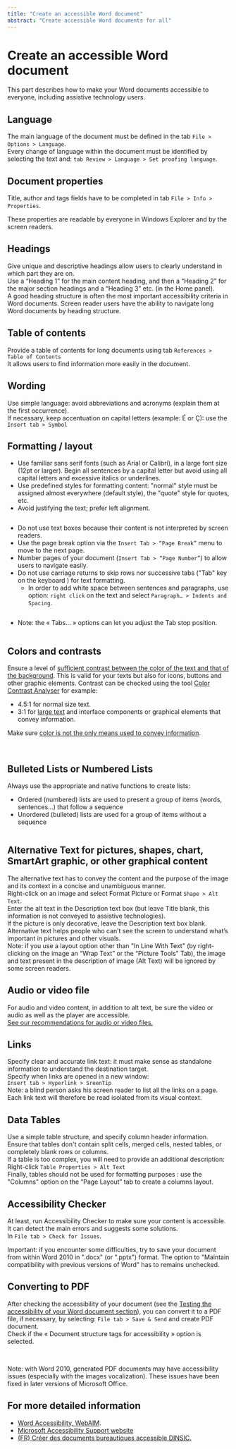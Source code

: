 ```yaml
---
title: "Create an accessible Word document"
abstract: "Create accessible Word documents for all"
---
```


# Create an accessible Word document

This part describes how to make your Word documents accessible to everyone, including assistive technology users.

## Language

The main language of the document must be defined in the tab `File > Options > Language`.  
Every change of language within the document must be identified by selecting the text and: `tab Review > Language > Set proofing language`.  

## Document properties

Title, author and tags fields have to be completed in tab `File > Info > Properties`.
<img alt="" src="/en/editorial-content/images/word1.png" class="img-fluid">

These properties are readable by everyone in Windows Explorer and by the screen readers. 

## Headings
Give unique and descriptive headings allow users to clearly understand in which part they are on.  
Use a “Heading 1” for the main content heading, and then a “Heading 2” for the major section headings and a “Heading 3” etc. (in the Home panel).  
A good heading structure is often the most important accessibility criteria in Word documents. 
Screen reader users have the ability to navigate long Word documents by heading structure. 

## Table of contents 
Provide a table of contents for long documents using tab `References > Table of Contents`  
It allows users to find information more easily in the document. 

## Wording
Use simple language: avoid abbreviations and acronyms (explain them at the first occurrence).  
If necessary, keep accentuation on capital letters (example: É or Ç): use the `Insert tab > Symbol`

## Formatting / layout
* Use familiar sans serif fonts (such as Arial or Calibri), in a large font size (12pt or larger). Begin all sentences by a capital letter but avoid using all capital letters and excessive italics or underlines.  
* Use predefined styles for formatting content: "normal" style must be assigned almost everywhere (default style), the "quote" style for quotes, etc.
* Avoid justifying the text; prefer left alignment.  
<img alt="" src="/en/editorial-content/images/word2.png" class="img-fluid">

* Do not use text boxes because their content is not interpreted by screen readers.  
* Use the page break option via the `Insert Tab > “Page Break”` menu to move to the next page.  
* Number pages of your document (`Insert Tab > “Page Number”`) to allow users to navigate easily.  
* Do not use carriage returns to skip rows nor successive tabs ("Tab" key on the keyboard ) for text formatting.  
  * In order to add white space between sentences and paragraphs, use option: `right click` on the text and select `Paragraph… > Indents and Spacing`.  
<img alt="" src="/en/editorial-content/images/word3.png" class="img-fluid">  

  * Note: the « Tabs… » options can let you adjust the Tab stop position.  
<img alt="" src="/en/editorial-content/images/word4.png" class="img-fluid">  

## Colors and contrasts
Ensure a level of [sufficient contrast between the color of the text and that of the background](/en/web/design/colors-and-contrasts/#make-sure-there-is-enough-contrast-between-font-and-background-colors). This is valid for your texts but also for icons, buttons and other graphic elements. Contrast can be checked using the tool [Color Contrast Analyser](https://www.paciellogroup.com/resources/contrastanalyser/) for example:
* 4.5:1 for normal size text.
* 3:1 for [large text](/en/glossary/#large-text) and interface components or graphical elements that convey information.

Make sure [color is not the only means used to convey information](/en/web/design/colors-and-contrasts/#do-not-use-colour-or-sensory-characteristics-as-the-unique-source-of-information).

<img alt="" src="/en/editorial-content/images/word5.png" class="img-fluid">  
<img alt="" src="/en/editorial-content/images/word6.png" class="img-fluid">

## Bulleted Lists or Numbered Lists
Always use the appropriate and native functions to create lists: 
- Ordered (numbered) lists are used to present a group of items (words, sentences…) that follow a sequence
- Unordered (bulleted) lists are used for a group of items without a sequence
<img alt="" src="/en/editorial-content/images/word7.png" class="img-fluid">

## Alternative Text for pictures, shapes, chart, SmartArt graphic, or other graphical content
The alternative text has to convey the content and the purpose of the image and its context in a concise and unambiguous manner.  
Right-click on an image and select Format Picture or Format `Shape > Alt Text`.  
Enter the alt text in the Description text box (but leave Title blank, this information is not conveyed to assistive technologies).  
If the picture is only decorative, leave the Description text box blank.  
Alternative text helps people who can’t see the screen to understand what’s important in pictures and other visuals.  
Note: if you use a layout option other than "In Line With Text" (by right-clicking on the image an “Wrap Text” or the “Picture Tools” Tab), the image and text present in the description of image (Alt Text) will be ignored by some screen readers.  

## Audio or video file
For audio and video content, in addition to alt text, be sure the video or audio as well as the player are accessible.  
<a href="/en/editorial-content/animated-components/">See our recommendations for audio or video files.</a>  

## Links 
Specify clear and accurate link text: it must make sense as standalone information to understand the destination target.  
Specify when links are opened in a new window:  
`Insert tab > Hyperlink > SreenTip`  
<img alt="" src="/en/editorial-content/images/word8.png" class="img-fluid">  
Note: a blind person asks his screen reader to list all the links on a page. Each link text will therefore be read isolated from its visual context.

## Data Tables
Use a simple table structure, and specify column header information.  
Ensure that tables don't contain split cells, merged cells, nested tables, or completely blank rows or columns.  
If a table is too complex, you will need to provide an additional description: Right-click `Table Properties > Alt Text`  
Finally, tables should not be used for formatting purposes : use the "Columns" option on the “Page Layout” tab to create a columns layout.

## Accessibility Checker
At least, run Accessibility Checker to make sure your content is accessible. It can detect the main errors and suggests some solutions.  
In `File tab > Check for Issues`.
<img alt="" src="/en/editorial-content/images/word9.png" class="img-fluid">  

Important: if you encounter some difficulties, try to save your document from within Word 2010 in ".docx" (or ".pptx") format. The option to "Maintain compatibility with previous versions of Word" has to remains unchecked. 

## Converting to PDF

After checking the accessibility of your document (see the [Testing the accessibility of your Word document section](/en/editorial-content/word/test/)), you can convert it to a PDF file, if necessary, by selecting: `File tab > Save & Send` and create PDF document.  
Check if the « Document structure tags for accessibility » option is selected.  

<img alt="" src="/en/editorial-content/images/word10.png" class="img-fluid">  

<img alt="" src="/en/editorial-content/images/word11.png" class="img-fluid">  

Note: with Word 2010, generated PDF documents may have accessibility issues (especially with the images vocalization). These issues have been fixed in later versions of Microsoft Office.

## For more detailed information

- <a href="http://webaim.org/techniques/word/" hreflang="en">Word Accessibility, WebAIM</a>.
- <a href="https://support.office.com/en-us/article/make-your-powerpoint-presentations-accessible-to-people-with-disabilities-6f7772b2-2f33-4bd2-8ca7-dae3b2b3ef25?ui=en-US&rs=en-US&ad=US">Microsoft Accessibility Support website</a>
- <a lang="fr" href="https://disic.github.io/guides-documents_bureautiques_accessibles/html/" hreflang="fr">(FR) Créer des documents bureautiques accessible <abbr title="direction interministérielle du numérique et du système d’information et de communication" lang="fr">DINSIC</abbr>.</a> 
